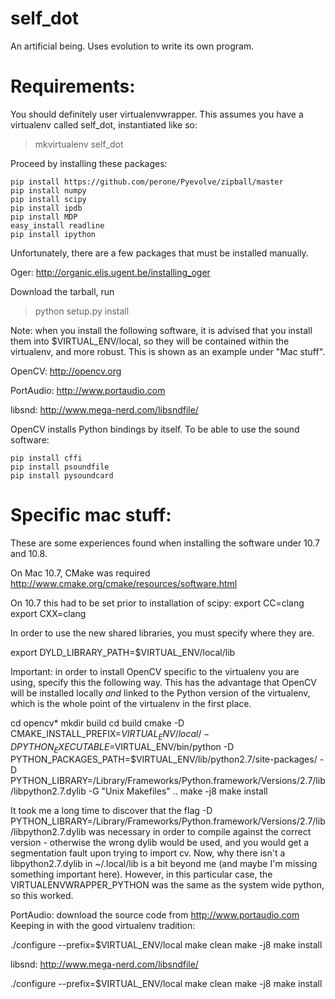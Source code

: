 self_dot
========

An artificial being. Uses evolution to write its own program.

# Requirements: 

You should definitely user virtualenvwrapper. This assumes you have a virtualenv called self_dot, instantiated like so:

> mkvirtualenv self_dot

Proceed by installing these packages:

```
pip install https://github.com/perone/Pyevolve/zipball/master
pip install numpy
pip install scipy
pip install ipdb
pip install MDP
easy_install readline
pip install ipython
```

Unfortunately, there are a few packages that must be installed manually. 

Oger: http://organic.elis.ugent.be/installing_oger

Download the tarball, run 

> python setup.py install

Note: when you install the following software, it is advised that you
install them into $VIRTUAL_ENV/local, so they will be contained within
the virtualenv, and more robust. This is shown as an example under
"Mac stuff".

OpenCV: http://opencv.org

PortAudio: http://www.portaudio.com

libsnd: http://www.mega-nerd.com/libsndfile/

OpenCV installs Python bindings by itself. To be able to use the sound software:

```
pip install cffi 
pip install psoundfile
pip install pysoundcard
```

# Specific mac stuff:

These are some experiences found when installing the software under 10.7 and 10.8.

On Mac 10.7, CMake was required http://www.cmake.org/cmake/resources/software.html 

On 10.7 this had to be set prior to installation of scipy:
export CC=clang
export CXX=clang

In order to use the new shared libraries, you must specify where they are.

export DYLD_LIBRARY_PATH=$VIRTUAL_ENV/local/lib 

Important: in order to install OpenCV specific to the virtualenv you
are using, specify this the following way. This has the advantage that
OpenCV will be installed locally *and* linked to the Python version of
the virtualenv, which is the whole point of the virtualenv in the
first place.

cd opencv*
mkdir build 
cd build 
cmake -D CMAKE_INSTALL_PREFIX=$VIRTUAL_ENV/local/ -D PYTHON_EXECUTABLE=$VIRTUAL_ENV/bin/python -D PYTHON_PACKAGES_PATH=$VIRTUAL_ENV/lib/python2.7/site-packages/ -D PYTHON_LIBRARY=/Library/Frameworks/Python.framework/Versions/2.7/lib/libpython2.7.dylib -G "Unix Makefiles" ..
make -j8
make install 

It took me a long time to discover that the
flag -D
PYTHON_LIBRARY=/Library/Frameworks/Python.framework/Versions/2.7/lib/libpython2.7.dylib
was necessary in order to compile against the correct version -
otherwise the wrong dylib would be used, and you would get a
segmentation fault upon trying to import cv. Now, why there isn't a
libpython2.7.dylib in ~/.local/lib is a bit beyond me (and maybe I'm
missing something important here). However, in this particular case,
the VIRTUALENVWRAPPER_PYTHON was the same as the system wide python,
so this worked.

PortAudio: download the source code from http://www.portaudio.com Keeping in with the good virtualenv tradition:

./configure --prefix=$VIRTUAL_ENV/local
make clean
make -j8
make install

libsnd: http://www.mega-nerd.com/libsndfile/

./configure --prefix=$VIRTUAL_ENV/local
make clean
make -j8
make install

